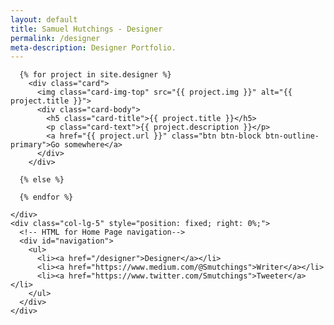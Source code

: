 ```yaml
---
layout: default
title: Samuel Hutchings - Designer
permalink: /designer
meta-description: Designer Portfolio.
---
```


  <div class="container">
  <div class="row full-height">
    <div class="col-lg-7 col-left-scroll">

      {% for project in site.designer %}
        <div class="card">
          <img class="card-img-top" src="{{ project.img }}" alt="{{ project.title }}">
          <div class="card-body">
            <h5 class="card-title">{{ project.title }}</h5>
            <p class="card-text">{{ project.description }}</p>
            <a href="{{ project.url }}" class="btn btn-block btn-outline-primary">Go somewhere</a>
          </div>
        </div>

      {% else %}

      {% endfor %}

    </div>
    <div class="col-lg-5" style="position: fixed; right: 0%;">
      <!-- HTML for Home Page navigation-->
      <div id="navigation">
        <ul>
          <li><a href="/designer">Designer</a></li>
          <li><a href="https://www.medium.com/@Smutchings">Writer</a></li>
          <li><a href="https://www.twitter.com/Smutchings">Tweeter</a></li>
        </ul>
      </div>
    </div>
  </div>
</div>
